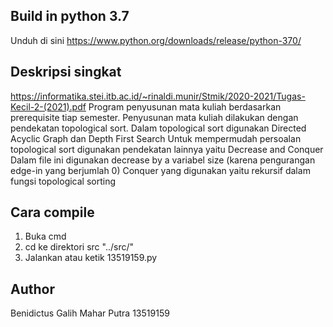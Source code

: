 ## Build in python 3.7
Unduh di sini https://www.python.org/downloads/release/python-370/

## Deskripsi singkat
https://informatika.stei.itb.ac.id/~rinaldi.munir/Stmik/2020-2021/Tugas-Kecil-2-(2021).pdf
Program penyusunan mata kuliah berdasarkan prerequisite tiap semester. 
Penyusunan mata kuliah dilakukan dengan pendekatan topological sort.
Dalam topological sort digunakan Directed Acyclic Graph dan Depth First Search
Untuk mempermudah persoalan topological sort digunakan pendekatan lainnya yaitu Decrease and Conquer
Dalam file ini digunakan decrease by a variabel size (karena pengurangan edge-in yang berjumlah 0)
Conquer yang digunakan yaitu rekursif dalam fungsi topological sorting

## Cara compile
1. Buka cmd 
2. cd ke direktori src "../src/"
3. Jalankan atau ketik 13519159.py

## Author
Benidictus Galih Mahar Putra 13519159